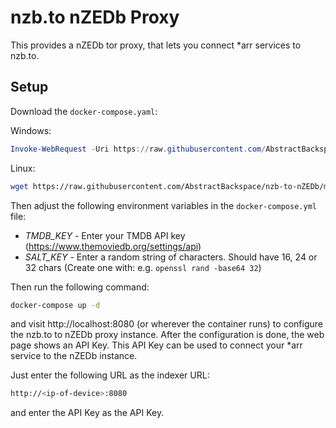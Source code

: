 # nzb.to nZEDb Proxy

This provides a nZEDb tor proxy, that lets you connect *arr services to nzb.to.

## Setup

Download the `docker-compose.yaml`:

Windows:

```powershell
Invoke-WebRequest -Uri https://raw.githubusercontent.com/AbstractBackspace/nzb-to-nZEDb/master/docker-compose.yml -OutFile docker-compose.yml
```

Linux:

```bash
wget https://raw.githubusercontent.com/AbstractBackspace/nzb-to-nZEDb/master/docker-compose.yml
```

Then adjust the following environment variables in the `docker-compose.yml` file:

* *TMDB_KEY* - Enter your TMDB API key (https://www.themoviedb.org/settings/api)
* *SALT_KEY* - Enter a random string of characters. Should have 16, 24 or 32 chars (Create one with:
  e.g. `openssl rand -base64 32`)

Then run the following command:

```bash
docker-compose up -d
```

and visit http://localhost:8080 (or wherever the container runs) to configure the nzb.to to nZEDb proxy instance.
After the configuration is done, the web page shows an API Key.
This API Key can be used to connect your *arr service to the nZEDb instance.

Just enter the following URL as the indexer URL:

```bash
http://<ip-of-device>:8080
```

and enter the API Key as the API Key.
